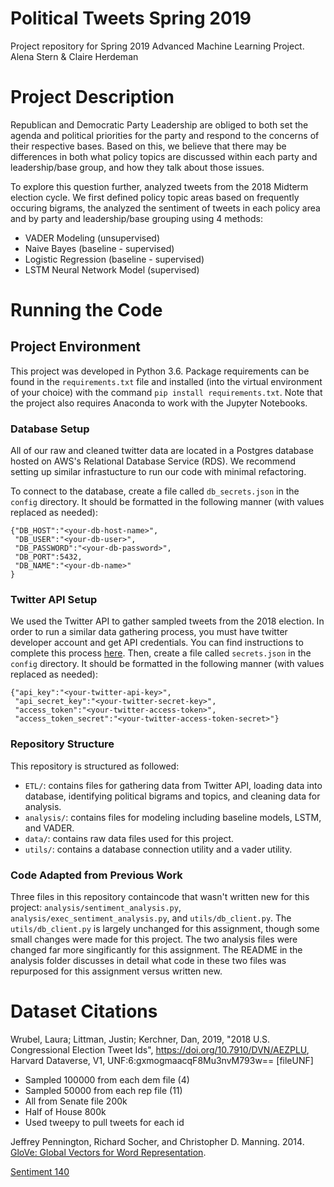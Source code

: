 # Political Tweets Spring 2019
Project repository for Spring 2019 Advanced Machine Learning Project.
Alena Stern & Claire Herdeman

# Project Description
Republican and Democratic Party Leadership are obliged to both set the agenda and political priorities for the party and respond to the concerns of their respective bases. Based on this, we believe that there may be differences in both what policy topics are discussed within each party and leadership/base group, and how they talk about those issues.

To explore this question further, analyzed tweets from the 2018 Midterm election cycle. We first defined policy topic areas based on frequently occuring bigrams, the analyzed the sentiment of tweets in each policy area and by party and leadership/base grouping using 4 methods:

* VADER Modeling (unsupervised)
* Naive Bayes (baseline - supervised)
* Logistic Regression (baseline - supervised)
* LSTM Neural Network Model (supervised)

# Running the Code

## Project Environment
This project was developed in Python 3.6. Package requirements can be found in the `requirements.txt` file and installed (into the virtual environment of your choice) with the command `pip install requirements.txt`. Note that the project also requires Anaconda to work with the Jupyter Notebooks.

### Database Setup
All of our raw and cleaned twitter data are located in a Postgres database hosted on AWS's Relational Database Service (RDS). We recommend setting up similar infrastucture to run our code with minimal refactoring. 

To connect to the database, create a file called `db_secrets.json` in the `config` directory. It should be formatted in the following manner (with values replaced as needed):

```
{"DB_HOST":"<your-db-host-name>",  
 "DB_USER":"<your-db-user>",  
 "DB_PASSWORD":"<your-db-password>",  
 "DB_PORT":5432,  
 "DB_NAME":"<your-db-name>"  
}
```

### Twitter API Setup
We used the Twitter API to gather sampled tweets from the 2018 election. In order to run a similar data gathering process, you must have twitter developer account and get API credentials. You can find instructions to complete this process [here](https://developer.twitter.com/). Then, create a file called `secrets.json` in the `config` directory. It should be formatted in the following manner (with values replaced as needed):

```
{"api_key":"<your-twitter-api-key>",
 "api_secret_key":"<your-twitter-secret-key>",
 "access_token":"<your-twitter-access-token>",
 "access_token_secret":"<your-twitter-access-token-secret>"}
```

### Repository Structure
This repository is structured as followed:
- `ETL/`: contains files for gathering data from Twitter API, loading data into database, identifying political bigrams and topics, and cleaning data for analysis.
- `analysis/`: contains files for modeling including baseline models, LSTM, and VADER. 
- `data/`: contains raw data files used for this project.
- `utils/`: contains a database connection utility and a vader utility.

### Code Adapted from Previous Work
Three files in this repository containcode that wasn't written new for this project: `analysis/sentiment_analysis.py`, `analysis/exec_sentiment_analysis.py`, and `utils/db_client.py`. The `utils/db_client.py` is largely unchanged for this assignment, though some small changes were made for this project. The two analysis files were changed far more singificantly for this assignment. The README in the analysis folder discusses in detail what code in these two files was repurposed for this assignment versus written new.

# Dataset Citations
Wrubel, Laura; Littman, Justin; Kerchner, Dan, 2019, "2018 U.S. Congressional Election Tweet Ids", https://doi.org/10.7910/DVN/AEZPLU, Harvard Dataverse, V1, UNF:6:gxmogmaacqF8Mu3nvM793w== [fileUNF]

* Sampled 100000 from each dem file (4)
* Sampled 50000 from each rep file (11)
* All from Senate file 200k
* Half of House 800k
* Used tweepy to pull tweets for each id

Jeffrey Pennington, Richard Socher, and Christopher D. Manning. 2014. [GloVe: Global Vectors for Word Representation](https://nlp.stanford.edu/projects/glove/). 

[Sentiment 140](http://www.sentiment140.com/)
